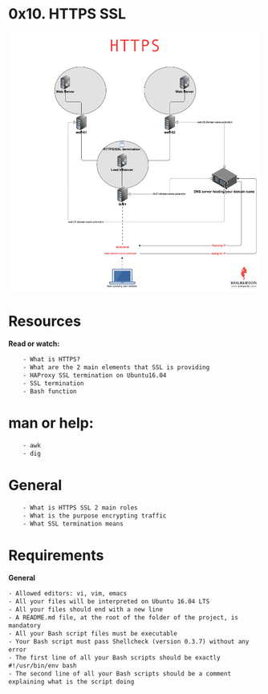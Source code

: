 # **0x10. HTTPS SSL**


![Https](https.png)


# **Resources**

**Read or watch:**

        - What is HTTPS?
        - What are the 2 main elements that SSL is providing
        - HAProxy SSL termination on Ubuntu16.04
        - SSL termination
        - Bash function

# **man or help:**

        - awk
        - dig

# **General**

        - What is HTTPS SSL 2 main roles
        - What is the purpose encrypting traffic
        - What SSL termination means

# **Requirements**

**General**

	- Allowed editors: vi, vim, emacs
	- All your files will be interpreted on Ubuntu 16.04 LTS
	- All your files should end with a new line
	- A README.md file, at the root of the folder of the project, is mandatory
	- All your Bash script files must be executable
	- Your Bash script must pass Shellcheck (version 0.3.7) without any error
	- The first line of all your Bash scripts should be exactly #!/usr/bin/env bash
	- The second line of all your Bash scripts should be a comment explaining what is the script doing